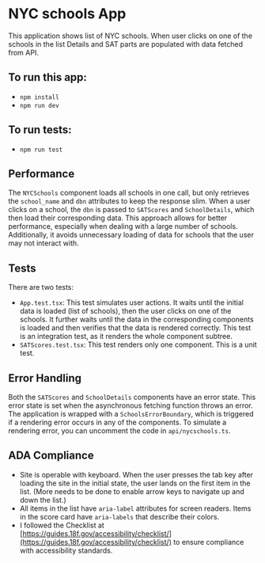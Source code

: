# NYC schools App

This application shows list of NYC schools. 
When user clicks on one of the schools in the list Details and SAT parts are populated with data fetched from API.

## To run this app:
  - `npm install`
  - `npm run dev`

## To run tests:
  - `npm run test`

## Performance
The `NYCSchools` component loads all schools in one call, but only retrieves the `school_name` and `dbn` attributes to keep the response slim. When a user clicks on a school, the `dbn` is passed to `SATScores` and `SchoolDetails`, which then load their corresponding data. This approach allows for better performance, especially when dealing with a large number of schools. Additionally, it avoids unnecessary loading of data for schools that the user may not interact with.

## Tests
There are two tests:
- `App.test.tsx`: This test simulates user actions. It waits until the initial data is loaded (list of schools), then the user clicks on one of the schools. It further waits until the data in the corresponding components is loaded and then verifies that the data is rendered correctly. This test is an integration test, as it renders the whole component subtree.
- `SATScores.test.tsx`: This test renders only one component. This is a unit test.

## Error Handling
Both the `SATScores` and `SchoolDetails` components have an error state. This error state is set when the asynchronous fetching function throws an error. The application is wrapped with a `SchoolsErrorBoundary`, which is triggered if a rendering error occurs in any of the components. To simulate a rendering error, you can uncomment the code in `api/nycschools.ts`.

## ADA Compliance
- Site is operable with keyboard. When the user presses the tab key after loading the site in the initial state, the user lands on the first item in the list. (More needs to be done to enable arrow keys to navigate up and down the list.)
- All items in the list have `aria-label` attributes for screen readers. Items in the score card have `aria-labels` that describe their colors.
- I followed the Checklist at [https://guides.18f.gov/accessibility/checklist/](https://guides.18f.gov/accessibility/checklist/) to ensure compliance with accessibility standards.


